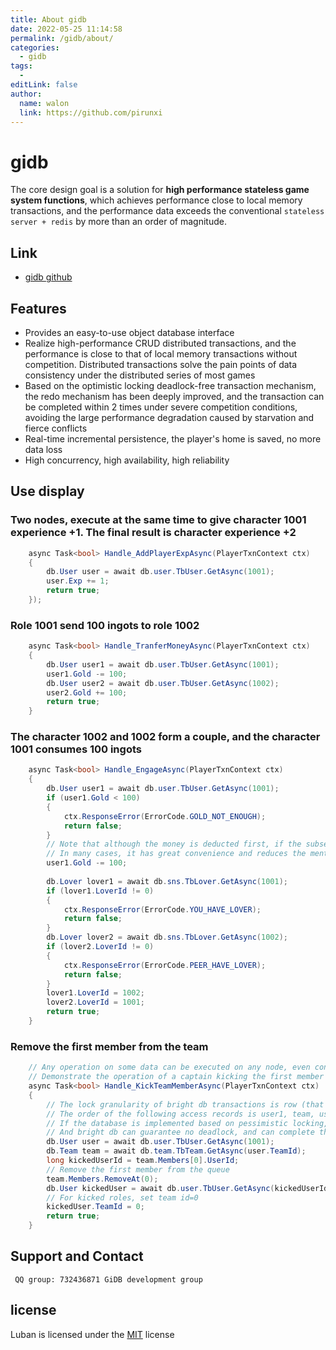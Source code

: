 ```yaml
---
title: About gidb
date: 2022-05-25 11:14:58
permalink: /gidb/about/
categories:
  - gidb
tags:
  - 
editLink: false
author: 
  name: walon
  link: https://github.com/pirunxi
---
```



# gidb

The core design goal is a solution for **high performance stateless game system functions**, which achieves performance close to local memory transactions, and the performance data exceeds the conventional `stateless server + redis` by more than an order of magnitude.

## Link

- [gidb github](https://github.com/focus-creative-games/gidb)

## Features

- Provides an easy-to-use object database interface
- Realize high-performance CRUD distributed transactions, and the performance is close to that of local memory transactions without competition. Distributed transactions solve the pain points of data consistency under the distributed series of most games
- Based on the optimistic locking deadlock-free transaction mechanism, the redo mechanism has been deeply improved, and the transaction can be completed within 2 times under severe competition conditions, avoiding the large performance degradation caused by starvation and fierce conflicts
- Real-time incremental persistence, the player's home is saved, no more data loss
- High concurrency, high availability, high reliability

## Use display

### Two nodes, execute at the same time to give character 1001 experience +1. The final result is character experience +2

```csharp
    async Task<bool> Handle_AddPlayerExpAsync(PlayerTxnContext ctx)
    {
        db.User user = await db.user.TbUser.GetAsync(1001);
        user.Exp += 1;
        return true;
    });
```


### Role 1001 send 100 ingots to role 1002

```csharp
    async Task<bool> Handle_TranferMoneyAsync(PlayerTxnContext ctx)
    {
        db.User user1 = await db.user.TbUser.GetAsync(1001);
        user1.Gold -= 100;
        db.User user2 = await db.user.TbUser.GetAsync(1002);
        user2.Gold += 100;
        return true;
    }
```

### The character 1002 and 1002 form a couple, and the character 1001 consumes 100 ingots


```csharp
    async Task<bool> Handle_EngageAsync(PlayerTxnContext ctx)
    {
        db.User user1 = await db.user.TbUser.GetAsync(1001);
        if (user1.Gold < 100)
        {
            ctx.ResponseError(ErrorCode.GOLD_NOT_ENOUGH);
            return false;
        }
        // Note that although the money is deducted first, if the subsequent check meets the conditions and the transaction fails, it will be automatically rolled back.
        // In many cases, it has great convenience and reduces the mental burden of programmers.
        user1.Gold -= 100;
        
        db.Lover lover1 = await db.sns.TbLover.GetAsync(1001);
        if (lover1.LoverId != 0)
        {
            ctx.ResponseError(ErrorCode.YOU_HAVE_LOVER);
            return false;
        }
        db.Lover lover2 = await db.sns.TbLover.GetAsync(1002);
        if (lover2.LoverId != 0)
        {            
            ctx.ResponseError(ErrorCode.PEER_HAVE_LOVER);
            return false;
        }
        lover1.LoverId = 1002;
        lover2.LoverId = 1001;
        return true;
    }
```

### Remove the first member from the team

```csharp
    // Any operation on some data can be executed on any node, even concurrently, and the correct result can be obtained.
    // Demonstrate the operation of a captain kicking the first member of the team (didn't check the boundary conditions carefully, please ignore these details).
    async Task<bool> Handle_KickTeamMemberAsync(PlayerTxnContext ctx)
    {
        // The lock granularity of bright db transactions is row (that is, a record in the table)
        // The order of the following access records is user1, team, user2.
        // If the database is implemented based on pessimistic locking, there is a potential deadlock risk.
        // And bright db can guarantee no deadlock, and can complete the transaction within 2 times in the case of fierce conflicts (excellent!!!!!!)
        db.User user = await db.user.TbUser.GetAsync(1001);
        db.Team team = await db.team.TbTeam.GetAsync(user.TeamId);
        long kickedUserId = team.Members[0].UserId;
        // Remove the first member from the queue
        team.Members.RemoveAt(0);
        db.User kickedUser = await db.user.TbUser.GetAsync(kickedUserId);
        // For kicked roles, set team id=0
        kickedUser.TeamId = 0;
        return true;
    }
```

## Support and Contact
    
     QQ group: 732436871 GiDB development group

## license

Luban is licensed under the [MIT](https://github.com/focus-creative-games/luban/blob/main/LICENSE) license
